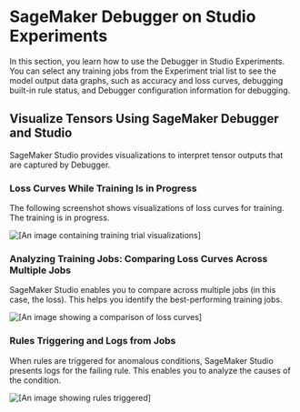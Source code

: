 # SageMaker Debugger on Studio Experiments<a name="debugger-on-studio-experiments"></a>

In this section, you learn how to use the Debugger in Studio Experiments\. You can select any training jobs from the Experiment trial list to see the model output data graphs, such as accuracy and loss curves, debugging built\-in rule status, and Debugger configuration information for debugging\.

## Visualize Tensors Using SageMaker Debugger and Studio<a name="debugger-visualization-studio"></a>

SageMaker Studio provides visualizations to interpret tensor outputs that are captured by Debugger\. 

### Loss Curves While Training Is in Progress<a name="loss-curves-during-training"></a>

The following screenshot shows visualizations of loss curves for training\. The training is in progress\.

![\[An image containing training trial visualizations\]](http://docs.aws.amazon.com/sagemaker/latest/dg/images/debugger/debugger-visualize-loss-curves-rules.png)

### Analyzing Training Jobs: Comparing Loss Curves Across Multiple Jobs<a name="loss-curves-across-multiple-jobs"></a>

SageMaker Studio enables you to compare across multiple jobs \(in this case, the loss\)\. This helps you identify the best\-performing training jobs\.

![\[An image showing a comparison of loss curves\]](http://docs.aws.amazon.com/sagemaker/latest/dg/images/debugger/degubber-analyze-training-loss-curves.png)

### Rules Triggering and Logs from Jobs<a name="rules-triggering-and-logs"></a>

When rules are triggered for anomalous conditions, SageMaker Studio presents logs for the failing rule\. This enables you to analyze the causes of the condition\.

![\[An image showing rules triggered\]](http://docs.aws.amazon.com/sagemaker/latest/dg/images/debugger/debugger-rules-triggered.png)
